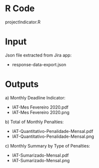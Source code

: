 # R Code
projectIndicator.R


# Input
Json file extracted from Jira app:
- response-data-export.json 


# Outputs
a) Monthly Deadline Indicator:
- IAT-Mes Fevereiro 2020.pdf
- IAT-Mes Fevereiro 2020.png

b) Total of Monthly Penalties:
- IAT-Quantitativo-Penalidade-Mensal.pdf
- IAT-Quantitativo-Penalidade-Mensal.png
 
c) Monthly Summary by Type of Penalties: 
- IAT-Sumarizado-Mensal.pdf
- IAT-Sumarizado-Mensal.png
